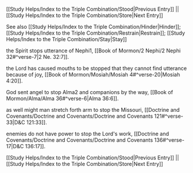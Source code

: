 [[Study Helps/Index to the Triple Combination/Stood|Previous Entry]]  ||  [[Study Helps/Index to the Triple Combination/Store|Next Entry]]

 See also [[Study Helps/Index to the Triple Combination/Hinder|Hinder]]; [[Study Helps/Index to the Triple Combination/Restrain|Restrain]]; [[Study Helps/Index to the Triple Combination/Stay|Stay]]

 the Spirit stops utterance of Nephi1, [[Book of Mormon/2 Nephi/2 Nephi 32#^verse-7|2 Ne. 32:7]].

 the Lord has caused mouths to be stopped that they cannot find utterance because of joy, [[Book of Mormon/Mosiah/Mosiah 4#^verse-20|Mosiah 4:20]].

 God sent angel to stop Alma2 and companions by the way, [[Book of Mormon/Alma/Alma 36#^verse-6|Alma 36:6]].

 as well might man stretch forth arm to stop the Missouri, [[Doctrine and Covenants/Doctrine and Covenants/Doctrine and Covenants 121#^verse-33|D&C 121:33]].

 enemies do not have power to stop the Lord's work, [[Doctrine and Covenants/Doctrine and Covenants/Doctrine and Covenants 136#^verse-17|D&C 136:17]].

[[Study Helps/Index to the Triple Combination/Stood|Previous Entry]]  ||  [[Study Helps/Index to the Triple Combination/Store|Next Entry]]
